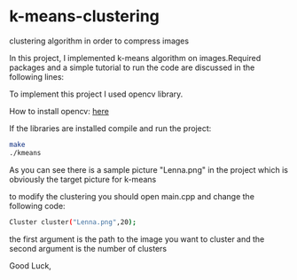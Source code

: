 # k-means-clustering
clustering algorithm in order to compress images


In this project, I implemented k-means algorithm on images.Required packages and a simple tutorial to run the code are discussed in the following lines:



To implement this project I used opencv library.


How to install opencv: [here](https://www.learnopencv.com/install-opencv3-on-ubuntu/)

If the libraries are installed compile and run the project:

```bash
make
./kmeans
```

As you can see there is a sample picture "Lenna.png" in the project which is obviously the target picture for k-means

to modify the clustering you should open main.cpp and change the following code:

```bash
Cluster cluster("Lenna.png",20);
```

the first argument is the path to the image you want to cluster and the second argument is the number of clusters






Good Luck,
